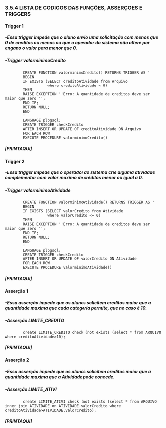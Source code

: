 ### 3.5.4	LISTA DE CODIGOS DAS FUNÇÕES, ASSERÇOES E TRIGGERS<br>

#### Trigger 1<br>
   ##### -Essa trigger impede que o aluno envio uma solicitação com menos que 0 de creditos ou menos ou que o operador do sistema não altere por engano o valor para menor que 0.<br>
   ##### -Trigger valorminimoCredito<br>

   			CREATE FUNCTION valorminimoCredito() RETURNS TRIGGER AS '
			BEGIN
			IF EXISTS (SELECT creditoAtividade from Arquivo
					   where creditoAtividade < 0)
			THEN
			RAISE EXCEPTION ''Erro: A quantidade de creditos deve ser maior que zero '';
			END IF;
			RETURN NULL;
			END
			'
			LANGUAGE plpgsql;
			CREATE TRIGGER checkCredito
			AFTER INSERT OR UPDATE OF creditoAtividade ON Arquivo
			FOR EACH ROW
			EXECUTE PROCEDURE valorminimoCredito()

##### [PRINTAQUI]<br>


#### Trigger 2<br>
   ##### -Essa trigger impede que o operador do sistema crie alguma atividade complementar com valor maximo de créditos menor ou igual a 0.<br>
   ##### -Trigger valorminimoAtividade<br>
   
			CREATE FUNCTION valorminimoAtividade() RETURNS TRIGGER AS '
			BEGIN
			IF EXISTS (SELECT valorCredito from Atividade
					   where valorCredito <= 0)
			THEN
			RAISE EXCEPTION ''Erro: A quantidade de creditos deve ser maior que zero '';
			END IF;
			RETURN NULL;
			END
			'
			LANGUAGE plpgsql;
			CREATE TRIGGER checkCredito
			AFTER INSERT OR UPDATE OF valorCredito ON Atividade
			FOR EACH ROW
			EXECUTE PROCEDURE valorminimoAtividade()
			
##### [PRINTAQUI]<br>


#### Asserção 1<br>
   ##### -Essa asserção impede que os alunos solicitem creditos maior que a quantidade maxima que cada categoria permite, que no caso é 10.<br>
   ##### -Asserção LIMITE_CREDITO<br>
   
			create LIMITE_CREDITO check (not exists (select * from ARQUIVO where creditoAtividade>10);
			
##### [PRINTAQUI]<br>

#### Asserção 2<br>
   ##### -Essa asserção impede que os alunos solicitem creditos maior que a quantidade maxima que a Atividade pode concede.<br>
   ##### -Asserção LIMITE_ATIVI<br>   

			create LIMITE_ATIVI check (not exists (select * from ARQUIVO inner join ATIVIDADE on ATIVIDADE.valorCredito where creditoAtividade>ATIVIDADE.valorCredito);
			
##### [PRINTAQUI]<br>

